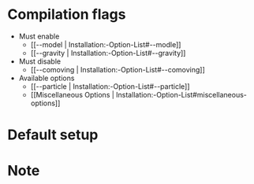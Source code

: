 # Compilation flags
- Must enable
   - [[--model | Installation:-Option-List#--modle]]
   - [[--gravity | Installation:-Option-List#--gravity]]
- Must disable
   - [[--comoving | Installation:-Option-List#--comoving]]
- Available options
   - [[--particle | Installation:-Option-List#--particle]]
   - [[Miscellaneous Options | Installation:-Option-List#miscellaneous-options]]


# Default setup


# Note
